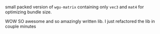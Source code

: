small packed version of `wgu-matrix` containing only `vec3` and `mat4` for optimizing bundle size.

WOW SO awesome and so amazingly written lib.
I just refactored the lib in couple minutes
